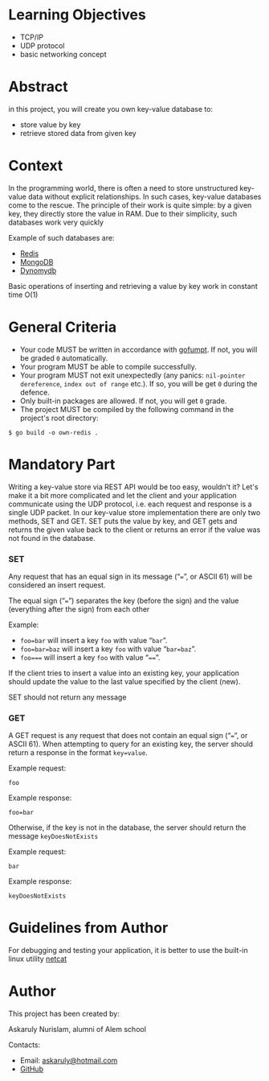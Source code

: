 # Learning Objectives
- TCP/IP
- UDP protocol
- basic networking concept
# Abstract
in this project, you will create you own key-value database to:
- store value by key
- retrieve stored data from given key
# Context

In the programming world, there is often a need to store unstructured key-value data without explicit relationships. In such cases, key-value databases come to the rescue. The principle of their work is quite simple: by a given key, they directly store the value in RAM. Due to their simplicity, such databases work very quickly

Example of such databases are:
- [Redis](https://redis.io/)
- [MongoDB](https://www.mongodb.com/)
- [Dynomydb](https://aws.amazon.com/dynamodb/)

Basic operations of inserting and retrieving a value by key work in constant time O(1)

# General Criteria
- Your code MUST be written in accordance with [gofumpt](https://github.com/mvdan/gofumpt). If not, you will be graded `0` automatically.
- Your program MUST be able to compile successfully.
- Your program MUST not exit unexpectedly (any panics: `nil-pointer dereference`, `index out of range` etc.). If so, you will be get `0` during the defence.
- Only built-in packages are allowed. If not, you will get `0` grade.
- The project MUST be compiled by the following command in the project's root directory:

```shell
$ go build -o own-redis .
```

# Mandatory Part


Writing a key-value store via REST API would be too easy, wouldn't it? Let's make it a bit more complicated and let the client and your application communicate using the UDP protocol, i.e. each request and response is a single UDP packet. In our key-value store implementation there are only two methods, SET and GET. SET puts the value by key, and GET gets and returns the given value back to the client or returns an error if the value was not found in the database.

### SET

Any request that has an equal sign in its message (“`=`”, or ASCII 61) will be considered an insert request.

The equal sign (“`=`”) separates the key (before the sign) and the value (everything after the sign) from each other

Example:
- `foo=bar` will insert a key `foo` with value “`bar`”.
- `foo=bar=baz` will insert a key `foo` with value “`bar=baz`”.
- `foo===` will insert a key `foo` with value “`==`”.

If the client tries to insert a value into an existing key, your application should update the value to the last value specified by the client (new).

SET should not return any message
### GET

A GET request is any request that does not contain an equal sign (“`=`”, or ASCII 61). When attempting to query for an existing key, the server should return a response in the format `key=value`.

Example request:

```
foo
```

Example response:

```
foo=bar
```

Otherwise, if the key is not in the database, the server should return the message `keyDoesNotExists`

Example request:

```
bar
```

Example response:

```
keyDoesNotExists
```


# Guidelines from Author

For debugging and testing your application, it is better to use the built-in linux utility [netcat](https://www.commandlinux.com/man-page/man1/nc.1.html)

# Author
This project has been created by:

Askaruly Nurislam, alumni of Alem school

Contacts:

- Email: [askaruly@hotmail.com](mailto:askaruly@hotmail.com)
- [GitHub](https://github.com/darwin939/)